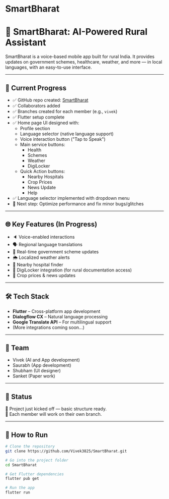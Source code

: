 # SmartBharat

# 🚜 SmartBharat: AI-Powered Rural Assistant

SmartBharat is a voice-based mobile app built for rural India. It provides updates on government schemes, healthcare, weather, and more — in local languages, with an easy-to-use interface.

---

## 🔧 Current Progress

- ✅ GitHub repo created: [SmartBharat](https://github.com/Vivek3825/smart_bharat.git)
- ✅ Collaborators added
- ✅ Branches created for each member (e.g., `vivek`)
- ✅ Flutter setup complete
- ✅ Home page UI designed with:
  - Profile section
  - Language selector (native language support)
  - Voice interaction button ("Tap to Speak")
  - Main service buttons:
    - Health
    - Schemes
    - Weather
    - DigiLocker
  - Quick Action buttons:
    - Nearby Hospitals
    - Crop Prices
    - News Update
    - Help
- ✅ Language selector implemented with dropdown menu
- 🔧 Next step: Optimize performance and fix minor bugs/glitches

---

## 🌐 Key Features (In Progress)

- 🔈 Voice-enabled interactions
- 🗣️ Regional language translations
- 📲 Real-time government scheme updates
- 🌦️ Localized weather alerts
- 🏥 Nearby hospital finder
- 🧾 DigiLocker integration (for rural documentation access)
- 📰 Crop prices & news updates

---

## 🛠️ Tech Stack

- **Flutter** – Cross-platform app development
- **Dialogflow CX** – Natural language processing
- **Google Translate API** – For multilingual support
- (More integrations coming soon...)

---

## 👥 Team

- Vivek (AI and App development)
- Saurabh (App development)
- Shubham (UI designer)
- Sanket (Paper work)

---

## 📌 Status

🔹 Project just kicked off — basic structure ready.  
🔹 Each member will work on their own branch.  

---

## 📂 How to Run

```bash
# Clone the repository
git clone https://github.com/Vivek3825/SmartBharat.git

# Go into the project folder
cd SmartBharat

# Get Flutter dependencies
flutter pub get

# Run the app
flutter run
